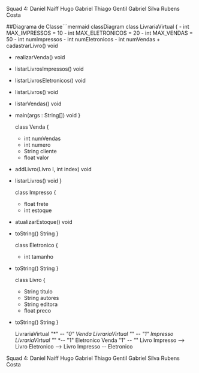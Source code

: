 Squad 4:
Daniel Naiff
Hugo Gabriel
Thiago Gentil
Gabriel Silva
Rubens Costa

##Diagrama de Classe```mermaid
classDiagram
  class LivrariaVirtual {
    - int MAX_IMPRESSOS = 10
    - int MAX_ELETRONICOS = 20
    - int MAX_VENDAS = 50
    - int numImpressos
    - int numEletronicos
    - int numVendas
	+ cadastrarLivro() void
+ realizarVenda() void
+ listarLivrosImpressos() void
+ listarLivrosEletronicos() void
+ listarLivros() void
+ listarVendas() void
+ main(args : String[]) void
  }

  class Venda {
    - int numVendas
    - int numero
    - String cliente
    - float valor
+ addLivro(Livro l, int index) void
+ listarLivros() void
  }

  class Impresso {
    - float frete
    - int estoque
+ atualizarEstoque() void
+ toString() String
  }

  class Eletronico {
    - int tamanho
+ toString() String
  }

  class Livro {
    - String titulo
    - String autores
    - String editora
    - float preco
+ toString() String
  }

  LivrariaVirtual "*" *-- "0" Venda
  LivrariaVirtual "*" *-- "1" Impresso
  LivrariaVirtual "*" *-- "1" Eletronico
  Venda "1" *-- "*" Livro
  Impresso --> Livro
  Eletronico --> Livro
  Impresso -- Eletronico



Squad 4:
Daniel Naiff
Hugo Gabriel
Thiago Gentil
Gabriel Silva
Rubens Costa


```
